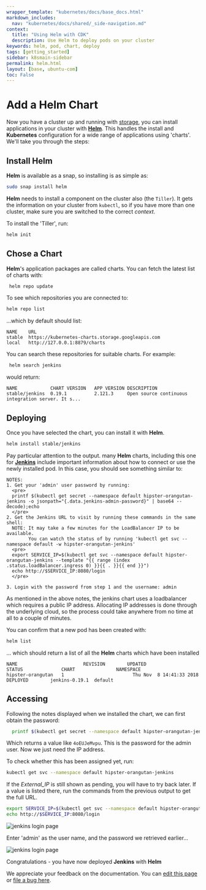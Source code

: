 ```yaml
---
wrapper_template: "kubernetes/docs/base_docs.html"
markdown_includes:
  nav: "kubernetes/docs/shared/_side-navigation.md"
context:
  title: "Using Helm with CDK"
  description: Use Helm to deploy pods on your cluster
keywords: helm, pod, chart, deploy
tags: [getting_started]
sidebar: k8smain-sidebar
permalink: helm.html
layout: [base, ubuntu-com]
toc: False
---
```


# Add a Helm Chart

Now you have a cluster up and running with [storage][storage], you can install
applications in your cluster with [**Helm**][helm-home]. This handles the install
and **Kubernetes** configuration for a wide range of applications using
'charts'.  We'll take you through the steps:

## Install Helm

**Helm** is available as a snap, so installing is as simple as:

```bash
sudo snap install helm
```

**Helm** needs to install a component on the cluster also (the `Tiller`). It
gets the information on your cluster from `kubectl`, so if you have more than
one cluster, make sure you are switched to the correct _context_.

To install the 'Tiller', run:

```bash
helm init
```

## Chose a Chart

**Helm**'s application packages are called charts. You can fetch the latest
list of charts with:

```bash
 helm repo update
 ```

To see which repositories you are connected to:

```bash
helm repo list
```
...which by default should list:

```
NAME  	URL                                             
stable	https://kubernetes-charts.storage.googleapis.com
local 	http://127.0.0.1:8879/charts                    
```

You can search these repositories for suitable charts. For example:

```bash
 helm search jenkins
```

would return:

```no-highlight
NAME          	CHART VERSION	APP VERSION	DESCRIPTION                                       
stable/jenkins	0.19.1       	2.121.3    	Open source continuous integration server. It s...
```

## Deploying

Once you have selected the chart, you can install it with **Helm**.

```bash
helm install stable/jenkins
```

Pay particular attention to the output. many **Helm** charts, including this one for
[**Jenkins**][jenkins] include important information about how to connect or use the
newly installed pod.  In this case, you should see something similar to:

```no-highlight
NOTES:
1. Get your 'admin' user password by running:
  <pre>
  printf $(kubectl get secret --namespace default hipster-orangutan-jenkins -o jsonpath="{.data.jenkins-admin-password}" | base64 --decode);echo
  </pre>
2. Get the Jenkins URL to visit by running these commands in the same shell:
  NOTE: It may take a few minutes for the LoadBalancer IP to be available.
        You can watch the status of by running 'kubectl get svc --namespace default -w hipster-orangutan-jenkins'
  <pre>
  export SERVICE_IP=$(kubectl get svc --namespace default hipster-orangutan-jenkins --template "{{ range (index .status.loadBalancer.ingress 0) }}{{ . }}{{ end }}")
  echo http://$SERVICE_IP:8080/login
  </pre>

3. Login with the password from step 1 and the username: admin
```

As mentioned in the above notes, the jenkins chart uses a loadbalancer which requires a
public IP address. Allocating IP addresses is done through the underlying cloud, so the
process could take anywhere from no time at all to a couple of minutes.

You can confirm that a new pod has been created with:

```bash
helm list
```

... which should return a list of all the **Helm** charts which have been installed

```no-highlight
NAME                        REVISION     	UPDATED                                  	STATUS  	        CHART               NAMESPACE
hipster-orangutan	1       	              Thu Nov  8 14:41:33 2018   	DEPLOYED    	jenkins-0.19.1	default  
```

## Accessing

Following the notes displayed when we installed the chart, we can first obtain the
password:

```bash
  printf $(kubectl get secret --namespace default hipster-orangutan-jenkins -o jsonpath="{.data.jenkins-admin-password}" | base64 --decode);echo
  ```

Which returns a value like `4oEUJeMvpu`. This is the password for the admin user. Now
we just need the IP address.

To check whether this has been assigned yet, run:

```bash
kubectl get svc --namespace default hipster-orangutan-jenkins
```

If the _External_IP_ is still shown as pending, you will have to try back later. If a value is
listed there, run the commands from the previous output to get the full URL.

```bash
export SERVICE_IP=$(kubectl get svc --namespace default hipster-orangutan-jenkins --template "{{ range (index .status.loadBalancer.ingress 0) }}{{ . }}{{ end }}")
echo http://$SERVICE_IP:8080/login
```


![jenkins login page][img-jenkins]

Enter 'admin' as the user name, and the password we retrieved earlier...

![jenkins login page][img-jenkins2]

Congratulations - you have now deployed **Jenkins** with **Helm**


<!-- IMAGES -->
[img-jenkins]: https://assets.ubuntu.com/v1/80a62903-aws-002.png
[img-jenkins2]: https://assets.ubuntu.com/v1/fb6a502d-aws-003.png

<!-- LINKS -->

[storage]: /kubernetes/docs/storage
[helm-home]: https://helm.sh/
[jenkins]: https://jenkins.io/

<!-- FEEDBACK -->
<div class="p-notification--information">
  <p class="p-notification__response">
    We appreciate your feedback on the documentation. You can 
    <a href="https://github.com/charmed-kubernetes/kubernetes-docs/edit/master/pages/k8s/helm.md" class="p-notification__action">edit this page</a> 
    or 
    <a href="https://github.com/charmed-kubernetes/kubernetes-docs/issues/new" class="p-notification__action">file a bug here</a>.
  </p>
</div>
